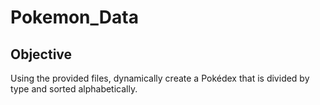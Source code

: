 # Pokemon_Data

## Objective
Using the provided files, dynamically create a Pokédex that is divided by type and sorted alphabetically.
